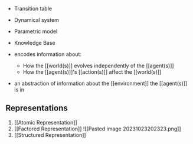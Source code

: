 - Transition table
- Dynamical system
- Parametric model
- Knowledge Base

- encodes information about:
	- How the [[world(s)]] evolves independently of the [[agent(s)]]
	- How the [[agent(s)]]'s [[action(s)]] affect the [[world(s)]]
- an abstraction of information about the [[environment]] the [[agent(s)]] is in

## Representations
1. [[Atomic Representation]]
2. [[Factored Representation]]
![[Pasted image 20231023202323.png]]
3. [[Structured Representation]]